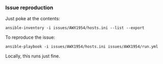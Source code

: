### Issue reproduction

Just poke at the contents:

```
ansible-inventory -i issues/AWX1954/hosts.ini --list --export
```

To reproduce the issue:

```
ansible-playbook -i issues/AWX1954/hosts.ini issues/AWX1954/run.yml
```

Locally, this runs just fine.

